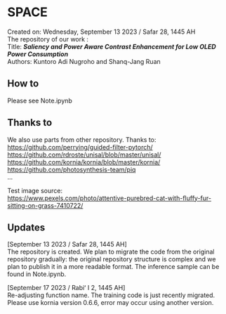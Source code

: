 # SPACE

Created on: Wednesday, September 13 2023 / Safar 28, 1445 AH    
The repository of our work :     
Title: ***Saliency and Power Aware Contrast Enhancement for Low OLED Power Consumption***   
Authors: Kuntoro Adi Nugroho and Shanq-Jang Ruan

## How to

Please see Note.ipynb 

## Thanks to

We also use parts from other repository. Thanks to:     
https://github.com/perrying/guided-filter-pytorch/        
https://github.com/rdroste/unisal/blob/master/unisal/       
https://github.com/kornia/kornia/blob/master/kornia/    
https://github.com/photosynthesis-team/piq    
...       

Test image source:    
https://www.pexels.com/photo/attentive-purebred-cat-with-fluffy-fur-sitting-on-grass-7410722/        

## Updates

[September 13 2023 / Safar 28, 1445 AH]    
The repository is created. We plan to migrate the code from the original repository gradually: the original repository structure is complex and we plan to publish it in a more readable format. The inference sample can be found in Note.ipynb.

[September 17 2023 / Rabiʻ I 2, 1445 AH]    
Re-adjusting function name. The training code is just recently migrated. Please use kornia version 0.6.6, error may occur using another version. 